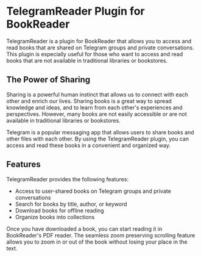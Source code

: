 # TelegramReader Plugin for BookReader

TelegramReader is a plugin for BookReader that allows you to access and read books that are shared on Telegram groups and private conversations. This plugin is especially useful for those who want to access and read books that are not available in traditional libraries or bookstores.

## The Power of Sharing

Sharing is a powerful human instinct that allows us to connect with each other and enrich our lives. Sharing books is a great way to spread knowledge and ideas, and to learn from each other's experiences and perspectives. However, many books are not easily accessible or are not available in traditional libraries or bookstores.

Telegram is a popular messaging app that allows users to share books and other files with each other. By using the TelegramReader plugin, you can access and read these books in a convenient and organized way.

## Features

TelegramReader provides the following features:

- Access to user-shared books on Telegram groups and private conversations
- Search for books by title, author, or keyword
- Download books for offline reading
- Organize books into collections

Once you have downloaded a book, you can start reading it in BookReader's PDF reader. The seamless zoom preserving scrolling feature allows you to zoom in or out of the book without losing your place in the text.


